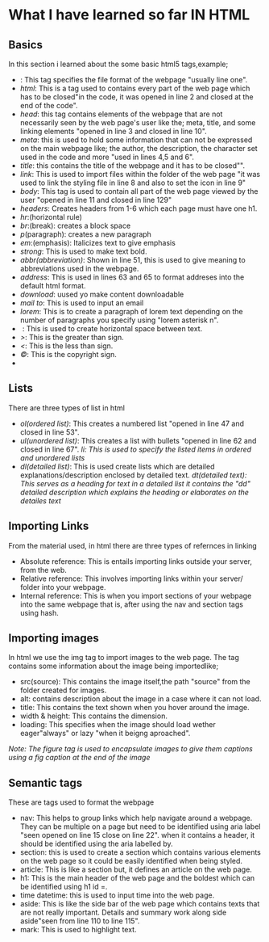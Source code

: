 # What I have learned so far IN HTML
## Basics
In this section i learned about the some basic html5 tags,example;
- *<!DOCTYPE html>*: This tag specifies the file format of the webpage "usually line one".
- *html*: This is a tag used to contains every part of the web page which has to be closed"in the code, it was opened in line 2 and closed at the end of the code".
- *head*: this tag contains elements of the webpage that are not necessarily seen by the web page's user like the; meta, title, and some linking elements "opened in line 3 and closed in line 10".
- *meta*: this is used to hold some information that can not be expressed on the main webpage like; the author, the description, the character set used in the code and more "used in lines 4,5 and 6". 
- *title*: this contains the title of the webpage and it has to be closed"".
- *link*: This is used to import files within the folder of the web page "it was used to link the styling file in line 8 and also to set the icon in line 9" 
- *body*: This tag is used to contain all part of the web page viewed by the user "opened in line 11 and closed in line 129"
- *headers*: Creates headers from 1-6 which each page must have one h1.
- *hr*:(horizontal rule)
- *br*:(break): creates a block space
- *p*(paragraph): creates a new paragraph
- *em*:(emphasis): Italicizes text to give emphasis
- *strong*: This is used to make text bold.
- *abbr(abbreviation)*: Shown in line 51, this is used to give meaning to abbreviations used in the webpage.
- *address*: This is used in lines 63 and 65 to format addreses into the default html format.
- *download*: uused yo make content downloadable
- *mail to*: This is used to input an email
- *lorem*: This is to create a paragraph of lorem text depending on the number of paragraphs you specify using "lorem asterisk n".
- *&nbsp;*: This is used to create horizontal space between text.
- *&gt;*: This is the greater than sign.
- *&lt;*: This is the less than sign.
- *&copy;*: This is the copyright sign.
-

## Lists
There are three types of list in html
- *ol(ordered list)*: This creates a numbered list "opened in line 47 and closed in line 53".
- *ul(unordered list)*: This creates a list with bullets "opened in line 62 and closed in line 67". 
*li: This is used to specify the listed items in ordered and unordered lists*
- *dl(detailed list)*: This is used create lists which are detailed explanations/description enclosed by detailed text.
*dt(detailed text): This serves as a heading for text in a detailed list it contains the "dd" detailed description which explains the heading or elaborates on the detailes text*

## Importing Links
From the material used, in html there are three types of refernces in linking
- Absolute reference: This is entails importing links outside your server, from the web.
- Relative reference: This involves importing links within your server/ folder into your webpage.
- Internal reference: This is when you import sections of your webpage into the same webpage that is, after using the nav and section tags using hash.

## Importing images
In html we use the img tag to import images to the web page. The tag contains some information about the image being importedlike;
- src(source): This contains the image itself,the path "source" from the folder created for images.
- alt: contains description about the image in a case where it can not load.
- title: This contains the text shown when you hover around the image.
- width & height: This contains the dimension.
- loading: This specifies when the image should load wether eager"always" or lazy "when it beigng aproached".

*Note: The figure tag is used to encapsulate images to give them captions using a fig caption at the end of the image*

## Semantic tags
These are tags used to format the webpage 
- nav: This helps to group links which help navigate around a webpage. They can be multiple on a page but need to be identified using aria label "seen  opened on line 15 close on line 22". when it contains a header, it should be identified using the aria labelled by.
- section: this is used to create a section which contains various elements on the web page so it could be easily identified when being styled.
- article: This is like a section but, it defines an article on the web page. 
- h1: This is the main header of the web page and the boldest which can be identified using h1 id =.
- time datetime: this is used to input time into the web page.
- aside: This is like the side bar of the web page which contains texts that are not really important.  Details and summary work along side aside"seen from line 110 to line 115".
- mark: This is used to highlight text.

